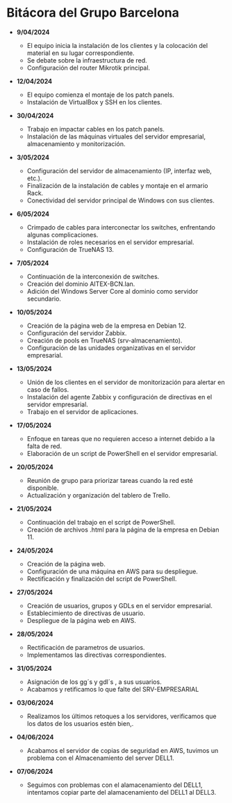 # Bitácora del Grupo Barcelona

- **9/04/2024**
  - El equipo inicia la instalación de los clientes y la colocación del material en su lugar correspondiente.
  - Se debate sobre la infraestructura de red.
  - Configuración del router Mikrotik principal.

- **12/04/2024**
  - El equipo comienza el montaje de los patch panels.
  - Instalación de VirtualBox y SSH en los clientes.

- **30/04/2024**
  - Trabajo en impactar cables en los patch panels.
  - Instalación de las máquinas virtuales del servidor empresarial, almacenamiento y monitorización.

- **3/05/2024**
  - Configuración del servidor de almacenamiento (IP, interfaz web, etc.).
  - Finalización de la instalación de cables y montaje en el armario Rack.
  - Conectividad del servidor principal de Windows con sus clientes.

- **6/05/2024**
  - Crimpado de cables para interconectar los switches, enfrentando algunas complicaciones.
  - Instalación de roles necesarios en el servidor empresarial.
  - Configuración de TrueNAS 13.

- **7/05/2024**
  - Continuación de la interconexión de switches.
  - Creación del dominio AITEX-BCN.lan.
  - Adición del Windows Server Core al dominio como servidor secundario.

- **10/05/2024**
  - Creación de la página web de la empresa en Debian 12.
  - Configuración del servidor Zabbix.
  - Creación de pools en TrueNAS (srv-almacenamiento).
  - Configuración de las unidades organizativas en el servidor empresarial.

- **13/05/2024**
  - Unión de los clientes en el servidor de monitorización para alertar en caso de fallos.
  - Instalación del agente Zabbix y configuración de directivas en el servidor empresarial.
  - Trabajo en el servidor de aplicaciones.

- **17/05/2024**
  - Enfoque en tareas que no requieren acceso a internet debido a la falta de red.
  - Elaboración de un script de PowerShell en el servidor empresarial.

- **20/05/2024**
  - Reunión de grupo para priorizar tareas cuando la red esté disponible.
  - Actualización y organización del tablero de Trello.

- **21/05/2024**
  - Continuación del trabajo en el script de PowerShell.
  - Creación de archivos .html para la página de la empresa en Debian 11.

- **24/05/2024**
  - Creación de la página web.
  - Configuración de una máquina en AWS para su despliegue.
  - Rectificación y finalización del script de PowerShell.
    
- **27/05/2024**
  - Creación de usuarios, grupos y GDLs en el servidor empresarial.
  - Establecimiento de directivas de usuario.
  - Despliegue de la página web en AWS.
- **28/05/2024**
  - Rectificación de parametros de usuarios.
  - Implementamos las directivas correspondientes.
- **31/05/2024**
  - Asignación de los gg´s y gdl´s , a sus usuarios.
  - Acabamos y retificamos lo que falte del SRV-EMPRESARIAL
 
- **03/06/2024**
  - Realizamos los últimos retoques a los servidores, verificamos que los datos de los usuarios estén bien,.

- **04/06/2024**
  - Acabamos el servidor de copias de seguridad en AWS, tuvimos un problema con el Almacenamiento del server DELL1.

- **07/06/2024**
  - Seguimos con problemas con el alamacenamiento del DELL1, intentamos copiar parte del alamacenamiento del DELL1 al DELL3.


